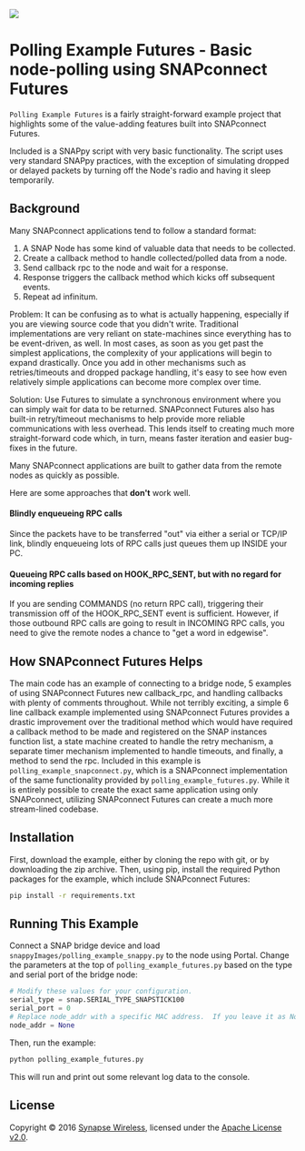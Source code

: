 [![](https://cloud.githubusercontent.com/assets/1317406/12406044/32cd9916-be0f-11e5-9b18-1547f284f878.png)](http://www.synapse-wireless.com/)

# Polling Example Futures - Basic node-polling using SNAPconnect Futures

`Polling Example Futures` is a fairly straight-forward example project that highlights 
some of the value-adding features built into SNAPconnect Futures.

Included is a SNAPpy script with very basic functionality. The script uses very standard SNAPpy practices,
with the exception of simulating dropped or delayed packets by turning off the Node's radio 
and having it sleep temporarily.

## Background

Many SNAPconnect applications tend to follow a standard format:

1. A SNAP Node has some kind of valuable data that needs to be collected. 
1. Create a callback method to handle collected/polled data from a node.
1. Send callback rpc to the node and wait for a response.
1. Response triggers the callback method which kicks off subsequent events.
1. Repeat ad infinitum.

Problem: It can be confusing as to what is actually happening, especially if you 
are viewing source code that you didn't write.  Traditional implementations are
very reliant on state-machines since everything has to be event-driven, as well.
In most cases, as soon as you get past the simplest applications, the complexity 
of your applications will begin to expand drastically.  Once you add in other
mechanisms such as retries/timeouts and dropped package handling, it's easy to 
see how even relatively simple applications can become more complex over time.

Solution: Use Futures to simulate a synchronous environment where you can 
simply wait for data to be returned.  SNAPconnect Futures also has built-in 
retry/timeout mechanisms to help provide more reliable communications with less 
overhead. This lends itself to creating much more straight-forward code which, 
in turn, means faster iteration and easier bug-fixes in the future.

Many SNAPconnect applications are built to gather data from the remote nodes as quickly
as possible.

Here are some approaches that **don't** work well.

#### Blindly enqueueing RPC calls

Since the packets have to be transferred "out" via either a serial or TCP/IP link,
blindly enqueueing lots of RPC calls just queues them up INSIDE your PC.

#### Queueing RPC calls based on HOOK_RPC_SENT, but with no regard for incoming replies

If you are sending COMMANDS (no return RPC call), triggering their transmission off
of the HOOK_RPC_SENT event is sufficient. However, if those outbound RPC calls are
going to result in INCOMING RPC calls, you need to give the remote nodes a chance to 
"get a word in edgewise".

## How SNAPconnect Futures Helps

The main code has an example of connecting to a bridge node, 5 examples of
using SNAPconnect Futures new callback_rpc, and handling callbacks with plenty
of comments throughout.  While not terribly exciting, a simple 6 line callback 
example implemented using SNAPconnect Futures provides a drastic improvement 
over the traditional method which would have required a callback method to be 
made and registered on the SNAP instances function list, a state machine 
created to handle the retry mechanism, a separate timer mechanism implemented 
to handle timeouts, and finally, a method to send the rpc.  Included in this
example is `polling_example_snapconnect.py`, which is a SNAPconnect
implementation of the same functionality provided by `polling_example_futures.py`.
While it is entirely possible to create the exact same application using only
SNAPconnect, utilizing SNAPconnect Futures can create a much more stream-lined
codebase.



## Installation

First, download the example, either by cloning the repo with git, or by downloading the zip archive.
Then, using pip, install the required Python packages for the example, which include SNAPconnect Futures:

```bash
pip install -r requirements.txt
```

## Running This Example

Connect a SNAP bridge device and load `snappyImages/polling_example_snappy.py` to the node using Portal.
Change the parameters at the top of `polling_example_futures.py` based on the type and serial port of the bridge node:

```python
# Modify these values for your configuration.
serial_type = snap.SERIAL_TYPE_SNAPSTICK100
serial_port = 0
# Replace node_addr with a specific MAC address.  If you leave it as None, the example will use your bridge node.
node_addr = None
```

Then, run the example:

```bash
python polling_example_futures.py 
```

This will run and print out some relevant log data to the console.

## License

Copyright © 2016 [Synapse Wireless](http://www.synapse-wireless.com/), licensed under the [Apache License v2.0](LICENSE.md).

<!-- meta-tags: vvv-snapconnect, vvv-python, vvv-example -->
